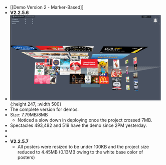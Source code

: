 - [[Demo Version 2 - Marker-Based]]
- **V2.2.5.6**
- ![image.png](../assets/image_1674768636745_0.png){:height 247, :width 500}
- The complete version for demos.
- Size: 7.79MB/8MB
	- Noticed a slow down in deploying once the project crossed 7MB.
- Spectacles 493,492 and 519 have the demo since 2PM yesterday.
-
-
- **V2.2.5.7**
	- All posters were resized to be under 100KB and the project size reduced to 4.45MB (0.13MB owing to the white base color of posters)
